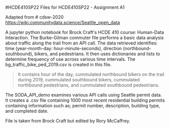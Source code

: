 #HCDE410SP22
Files for HCDE410SP22 - Assignment A1

Adapted from # cdsw-2020 https://wiki.communitydata.science/Seattle_open_data

A jupyter python notebook for Brock Craft's HCDE 410 course: Human-Data Interaction. The Burke-Gilman commuter file performs a basic data analysis about traffic along the trail from an API call. The data retrieved identifies: time (year-month-day: hour-minute-seconds), direction (northbound-southbound), bikers, and pedestrians. It then uses dictionaries and lists to determine frequency of use across various time intervals. The bg_traffic_bike_ped_2019.csv is created in this file.

>It contains hour of the day, cummulated northbound bikers on the trail during 2019, cummulated southbound bikers, cummulated northbound pedestrians, and cummulated southbound pedestrians.

The SODA_API_demo examines various API calls using Seattle permit data. It creates a .csv file containing 1000 most recent residential building permits containing information such as; permit number, description, building type, and completed date.

File is taken from Brock Craft but edited by Rory McCaffrey.
